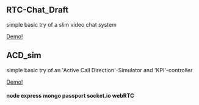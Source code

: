 ## RTC-Chat_Draft

simple basic try of a slim video chat system

[Demo!](https://walterklaus.de:61570/) 

## ACD_sim

simple basic try of an 'Active Call Direction'-Simulator 
and 'KPI'-controller

[Demo!](https://walterklaus.de:62246/chart) 

#### node express mongo passport socket.io webRTC
